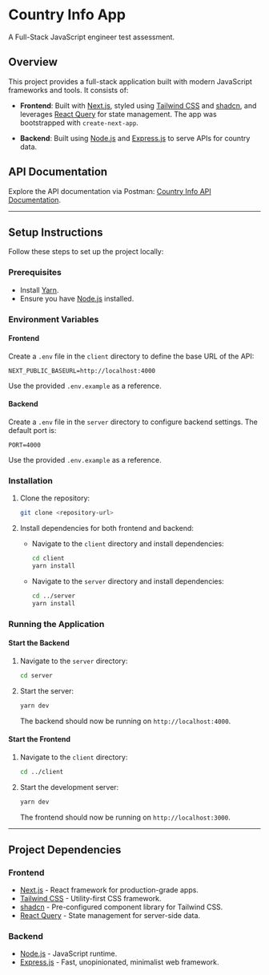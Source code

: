 # Country Info App

A Full-Stack JavaScript engineer test assessment.

## Overview

This project provides a full-stack application built with modern JavaScript frameworks and tools. It consists of:

- **Frontend**: Built with [Next.js](https://nextjs.org/), styled using [Tailwind CSS](https://tailwindcss.com/) and [shadcn](https://shadcn.dev/), and leverages [React Query](https://tanstack.com/query/v4) for state management. The app was bootstrapped with `create-next-app`.

- **Backend**: Built using [Node.js](https://nodejs.org/) and [Express.js](https://expressjs.com/) to serve APIs for country data.

## API Documentation

Explore the API documentation via Postman: [Country Info API Documentation](https://elements.getpostman.com/redirect?entityId=24282555-a53d0f38-e178-4888-ae0e-fef004d0f429&entityType=collection).

---

## Setup Instructions

Follow these steps to set up the project locally:

### Prerequisites

- Install [Yarn](https://yarnpkg.com/).
- Ensure you have [Node.js](https://nodejs.org/) installed.

### Environment Variables

#### Frontend

Create a `.env` file in the `client` directory to define the base URL of the API:

```env
NEXT_PUBLIC_BASEURL=http://localhost:4000
```

Use the provided `.env.example` as a reference.

#### Backend

Create a `.env` file in the `server` directory to configure backend settings. The default port is:

```env
PORT=4000
```

Use the provided `.env.example` as a reference.

### Installation

1. Clone the repository:

   ```bash
   git clone <repository-url>
   ```

2. Install dependencies for both frontend and backend:
   - Navigate to the `client` directory and install dependencies:

     ```bash
     cd client
     yarn install
     ```

   - Navigate to the `server` directory and install dependencies:

     ```bash
     cd ../server
     yarn install
     ```

### Running the Application

#### Start the Backend

1. Navigate to the `server` directory:

   ```bash
   cd server
   ```

2. Start the server:

   ```bash
   yarn dev
   ```

   The backend should now be running on `http://localhost:4000`.

#### Start the Frontend

1. Navigate to the `client` directory:

   ```bash
   cd ../client
   ```

2. Start the development server:

   ```bash
   yarn dev
   ```

   The frontend should now be running on `http://localhost:3000`.

---

## Project Dependencies

### Frontend

- [Next.js](https://nextjs.org/) - React framework for production-grade apps.
- [Tailwind CSS](https://tailwindcss.com/) - Utility-first CSS framework.
- [shadcn](https://shadcn.dev/) - Pre-configured component library for Tailwind CSS.
- [React Query](https://tanstack.com/query/v4) - State management for server-side data.

### Backend

- [Node.js](https://nodejs.org/) - JavaScript runtime.
- [Express.js](https://expressjs.com/) - Fast, unopinionated, minimalist web framework.
